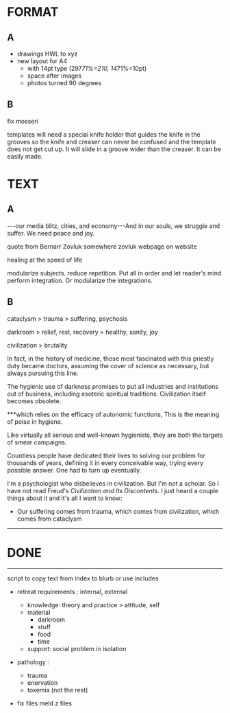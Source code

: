 

# FORMAT

## A

- drawings
HWL to xyz
- new layout for A4 
    - with 14pt type (297*71%=210, 14*71%=10pt)
    - space after images
    - photos turned 90 degrees

## B

fix mosseri

templates will need a special knife holder that guides the knife in the grooves so the knife and creaser can never be confused and the template does not get cut up. It will slide in a groove wider than the creaser. It can be easily made.

# TEXT

## A

---our media blitz, cities, and economy---And in our souls, we struggle and suffer. We need peace and joy.

quote from Bernarr Zovluk somewhere
zovluk webpage on website

healing at the speed of life

modularize subjects. reduce repetition. Put all in order and let reader's mind perform integration. Or modularize the integrations.

## B

cataclysm > trauma > suffering, psychosis

darkroom > relief, rest, recovery > healthy, sanity, joy

 civilization > brutality
 
In fact, in the history of medicine, those most fascinated with this priestly duty became doctors, assuming the cover of science as necessary, but always pursuing this line.

The hygienic use of darkness promises to put all industries and institutions out of business, including esoteric spiritual traditions. Civilization itself becomes obsolete.

***which relies on the efficacy of autonomic functions, 
This is the meaning of poise in hygiene.

Like virtually all serious and well-known hygienists, they are both the targets of smear campaigns. 

Countless people have dedicated their lives to solving our problem for thousands of years, defining it in every conceivable way, trying every possible answer. One had to turn up eventually.

I'm a psychologist who disbelieves in civilization. But I'm not a scholar. So I have not read Freud's _Civilization and Its Discontents_. I just heard a couple things about it and it's all I want to know: 

- Our suffering comes from trauma, which comes from civilization, which comes from cataclysm


--------------------------
# DONE
--------------------------


script to copy text from index to blurb or use includes

- retreat requirements : internal, external
    - knowledge: theory and practice > attitude, self
    - material 
        - darkroom
        - stuff
        - food
        - time
    - support: social problem in isolation

- pathology :
    - trauma
    - enervation
    - toxemia (not the rest)

- fix files meld z files

